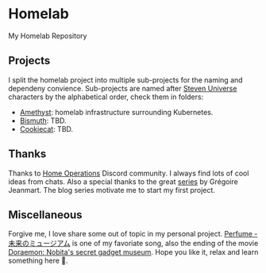# Homelab

My Homelab Repository

## Projects

I split the homelab project into multiple sub-projects for the naming and dependeny convience. Sub-projects are named after [Steven Universe](https://en.wikipedia.org/wiki/Steven_Universe) characters by the alphabetical order, check them in folders:

- [Amethyst](./amethyst): homelab infrastructure surrounding Kubernetes.
- [Bismuth](./bismuth): TBD.
- [Cookiecat](./cookiecat): TBD.

## Thanks

Thanks to [Home Operations](https://discord.com/invite/home-operations) Discord community. I always find lots of cool ideas from chats. Also a special thanks to the great [series](https://greg.jeanmart.me/2020/04/13/build-your-very-own-self-hosting-platform-wi/) by Grégoire Jeanmart. The blog series motivate me to start my first project.

## Miscellaneous

Forgive me, I love share some out of topic in my personal project. [Perfume - 未来のミュージアム](https://www.youtube.com/watch?v=s8_vqfjYpBg) is one of my favoriate song, also the ending of the movie [Doraemon: Nobita's secret gadget museum](https://www.imdb.com/title/tt2768084/). Hope you like it, relax and learn something here 🌿.